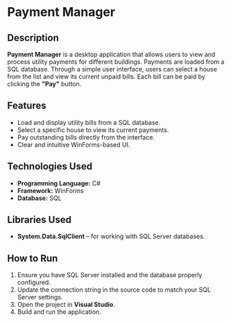 # Payment Manager

## Description
**Payment Manager** is a desktop application that allows users to view and process utility payments for different buildings. Payments are loaded from a SQL database. Through a simple user interface, users can select a house from the list and view its current unpaid bills. Each bill can be paid by clicking the **"Pay"** button.

## Features
- Load and display utility bills from a SQL database.
- Select a specific house to view its current payments.
- Pay outstanding bills directly from the interface.
- Clear and intuitive WinForms-based UI.

## Technologies Used
- **Programming Language:** C#
- **Framework:** WinForms
- **Database:** SQL

## Libraries Used
- **System.Data.SqlClient** – for working with SQL Server databases.

## How to Run
1. Ensure you have SQL Server installed and the database properly configured.
2. Update the connection string in the source code to match your SQL Server settings.
3. Open the project in **Visual Studio**.
4. Build and run the application.
